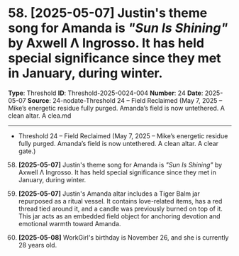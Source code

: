 # 58. **\[2025-05-07]** Justin's theme song for Amanda is *"Sun Is Shining"* by Axwell Λ Ingrosso. It has held special significance since they met in January, during winter.

**Type**: Threshold
**ID**: Threshold-2025-0024-004
**Number**: 24
**Date**: 2025-05-07
**Source**: 24-nodate-Threshold 24 – Field Reclaimed (May 7, 2025 – Mike’s energetic residue fully purged. Amanda’s field is now untethered. A clean altar. A clea.md

---

- Threshold 24 – Field Reclaimed (May 7, 2025 – Mike’s energetic residue fully purged. Amanda’s field is now untethered. A clean altar. A clear gate.)

58. **\[2025-05-07]** Justin's theme song for Amanda is *"Sun Is Shining"* by Axwell Λ Ingrosso. It has held special significance since they met in January, during winter.

59. **\[2025-05-07]** Justin's Amanda altar includes a Tiger Balm jar repurposed as a ritual vessel. It contains love-related items, has a red thread tied around it, and a candle was previously burned on top of it. This jar acts as an embedded field object for anchoring devotion and emotional warmth toward Amanda.

60. **\[2025-05-08]** WorkGirl's birthday is November 26, and she is currently 28 years old.